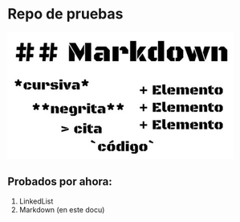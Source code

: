 # **Repo de pruebas**
![](markdown.jpg)
## Probados por ahora:
1) LinkedList
2) Markdown (en este docu)
